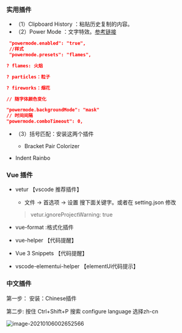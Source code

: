 ### 实用插件

- （1）Clipboard History  ：粘贴历史复制的内容。
- （2）Power Mode ：文字特效。[参考链接](https://blog.csdn.net/weixin_45461674/article/details/100547222)

```json
 "powermode.enabled": "true",
 //样式
 "powermode.presets": "flames",

? flames: 火焰

? particles：粒子

? fireworks：烟花

// 随字体颜色变化

"powermode.backgroundMode": "mask"
// 时间间隔
"powermode.comboTimeout": 0,
```

- （3）括号匹配：安装这两个插件 

  - Bracket Pair Colorizer 
- Indent Rainbo 

### Vue 插件

- vetur 【vscode 推荐插件】

  - 文件 -> 首选项 -> 设置 搜下面关键字。或者在 setting.json 修改

  > vetur.ignoreProjectWarning: true  

- vue-format :格式化插件

- vue-helper  【代码提醒】

- Vue 3 Snippets 【代码提醒】

- vscode-elementui-helper 【elementUi代码提示】

### 中文插件

第一步： 安装：Chinese插件

第二步: 按住 Ctrl+Shift+P   搜索 configure language  选择zh-cn

![image-20210106002652566](https://gitee.com/ZXiangC/picture/raw/master/img/image-20210106002652566.png)